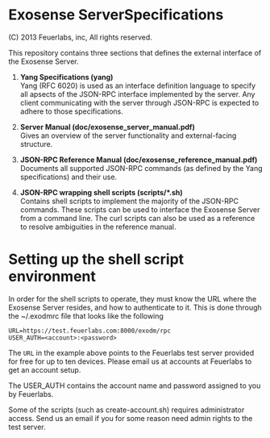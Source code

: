 # Exosense ServerSpecifications
(C) 2013 Feuerlabs, inc, All rights reserved.


This repository contains three sections that defines the external
interface of the Exosense Server.

1. **Yang Specifications (yang)**<br>
Yang (RFC 6020) is used as an interface definition language to specify
all apsects of the JSON-RPC interface implemented by the server. Any
client communicating with the server through JSON-RPC is expected to
adhere to those specifications.

2. **Server Manual (doc/exosense_server_manual.pdf)**<br>
Gives an overview of the server functionality and external-facing
structure.

3. **JSON-RPC Reference Manual (doc/exosense_reference_manual.pdf)**<br>
Documents all supported JSON-RPC commands (as defined by the Yang
specifications) and their use.

4. **JSON-RPC wrapping shell scripts (scripts/*.sh)**<br>
Contains shell scripts to implement the majority of the JSON-RPC
commands. These scripts can be used to interface the Exosense Server
from a command line. The curl scripts can also be used as a reference
to resolve ambiguities in the reference manual.


# Setting up the shell script environment

In order for the shell scripts to operate, they must know the URL
where the Exosense Server resides, and how to authenticate to it. This
is done through the ~/.exodmrc file that looks like the following

    URL=https://test.feuerlabs.com:8000/exodm/rpc
    USER_AUTH=<account>:<password>

The `URL` in the example above points to the Feuerlabs test server
provided for free for up to ten devices. Please email us at accounts at Feuerlabs to get an account setup.

The USER_AUTH contains the account name and password assigned to you
by Feuerlabs. 

Some of the scripts (such as create-account.sh) requires administrator
access. Send us an email if you for some reason need admin rights to
the test server.


